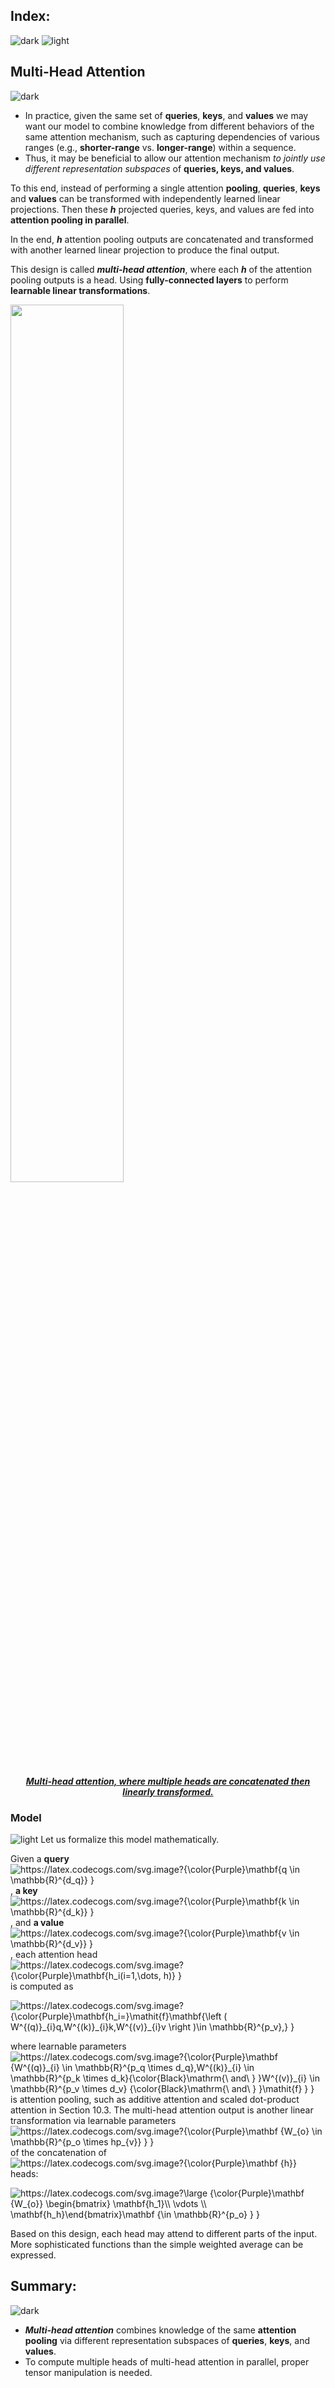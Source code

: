 ## Index:
![dark](https://user-images.githubusercontent.com/12748752/141935752-90492d2e-7904-4f9f-a5a1-c4e59ddc3a33.png)
![light](https://user-images.githubusercontent.com/12748752/141935760-406edb8f-cb9b-4e30-9b69-9153b52c28b4.png)

## Multi-Head Attention
![dark](https://user-images.githubusercontent.com/12748752/141935752-90492d2e-7904-4f9f-a5a1-c4e59ddc3a33.png)

* In practice, given the same set of **queries**, **keys**, and **values** we may want our model to combine knowledge from different behaviors of the same attention mechanism, such as capturing dependencies of various ranges (e.g., **shorter-range** vs. **longer-range**) within a sequence. 
* Thus, it may be beneficial to allow our attention mechanism _to jointly use different representation subspaces_ of **queries, keys, and values**.

To this end, instead of performing a single attention **pooling**, **queries**, **keys** and **values** can be transformed with  independently learned linear projections. Then these **_h_** projected queries, keys, and values are fed into **attention pooling in parallel**. 

In the end, **_h_** attention pooling outputs are concatenated and transformed with another learned linear projection to produce the final output. 

This design is called **_multi-head attention_**, where each **_h_** of the  attention pooling outputs is a head. Using **fully-connected layers** to perform **learnable linear transformations**.

<img src="https://user-images.githubusercontent.com/12748752/170055315-b69b2b13-f3a5-44c6-8a6a-6a4655359f80.png" width=60%/>
<p align="center"><ins><i><b>Multi-head attention, where multiple heads are concatenated then linearly transformed.</b></i></ins></p>

### Model
![light](https://user-images.githubusercontent.com/12748752/141935760-406edb8f-cb9b-4e30-9b69-9153b52c28b4.png)
Let us formalize this model mathematically. 

Given a **query** <img src="https://latex.codecogs.com/svg.image?{\color{Purple}\mathbf{q&space;\in&space;\mathbb{R}^{d_q}}&space;}" title="https://latex.codecogs.com/svg.image?{\color{Purple}\mathbf{q \in \mathbb{R}^{d_q}} }" align="center"/> , **a key** <img src="https://latex.codecogs.com/svg.image?{\color{Purple}\mathbf{k&space;\in&space;\mathbb{R}^{d_k}}&space;}" title="https://latex.codecogs.com/svg.image?{\color{Purple}\mathbf{k \in \mathbb{R}^{d_k}} }" /> , and **a value**  <img src="https://latex.codecogs.com/svg.image?{\color{Purple}\mathbf{v&space;\in&space;\mathbb{R}^{d_v}}&space;}" title="https://latex.codecogs.com/svg.image?{\color{Purple}\mathbf{v \in \mathbb{R}^{d_v}} }" align="center" /> , each attention head <img src="https://latex.codecogs.com/svg.image?{\color{Purple}\mathbf{h_i(i=1,\dots,&space;h)}&space;}" title="https://latex.codecogs.com/svg.image?{\color{Purple}\mathbf{h_i(i=1,\dots, h)} }" align="center"/> is computed as


<img src="https://latex.codecogs.com/svg.image?{\color{Purple}\mathbf{h_i=}\mathit{f}\mathbf{\left&space;(&space;W^{(q)}_{i}q,W^{(k)}_{i}k,W^{(v)}_{i}v&space;\right&space;)\in&space;\mathbb{R}^{p_v},}&space;}" title="https://latex.codecogs.com/svg.image?{\color{Purple}\mathbf{h_i=}\mathit{f}\mathbf{\left ( W^{(q)}_{i}q,W^{(k)}_{i}k,W^{(v)}_{i}v \right )\in \mathbb{R}^{p_v},} }" />

where learnable parameters <img src="https://latex.codecogs.com/svg.image?{\color{Purple}\mathbf&space;{W^{(q)}_{i}&space;\in&space;\mathbb{R}^{p_q&space;\times&space;d_q},W^{(k)}_{i}&space;\in&space;\mathbb{R}^{p_k&space;\times&space;d_k}{\color{Black}\mathrm{\&space;and\&space;}&space;}W^{(v)}_{i}&space;\in&space;\mathbb{R}^{p_v&space;\times&space;d_v}&space;{\color{Black}\mathrm{\&space;and\&space;}&space;}\mathit{f}&space;}&space;}" title="https://latex.codecogs.com/svg.image?{\color{Purple}\mathbf {W^{(q)}_{i} \in \mathbb{R}^{p_q \times d_q},W^{(k)}_{i} \in \mathbb{R}^{p_k \times d_k}{\color{Black}\mathrm{\ and\ } }W^{(v)}_{i} \in \mathbb{R}^{p_v \times d_v} {\color{Black}\mathrm{\ and\ } }\mathit{f} } }" align="center"/> is attention pooling, such as additive attention and scaled dot-product attention in Section 10.3. The multi-head attention output is another linear transformation via learnable parameters <img src="https://latex.codecogs.com/svg.image?{\color{Purple}\mathbf&space;{W_{o}&space;\in&space;\mathbb{R}^{p_o&space;\times&space;hp_{v}}&space;}&space;}" title="https://latex.codecogs.com/svg.image?{\color{Purple}\mathbf {W_{o} \in \mathbb{R}^{p_o \times hp_{v}} } }" align="center"/> of the concatenation of <img src="https://latex.codecogs.com/svg.image?{\color{Purple}\mathbf&space;{h}}&space;" title="https://latex.codecogs.com/svg.image?{\color{Purple}\mathbf {h}} " align="center" /> heads:
 
<img src="https://latex.codecogs.com/svg.image?\large&space;{\color{Purple}\mathbf&space;{W_{o}}&space;&space;\begin{bmatrix}&space;\mathbf{h_1}\\&space;\vdots&space;\\&space;\mathbf{h_h}\end{bmatrix}\mathbf&space;{\in&space;\mathbb{R}^{p_o}&space;}&space;}&space;" title="https://latex.codecogs.com/svg.image?\large {\color{Purple}\mathbf {W_{o}} \begin{bmatrix} \mathbf{h_1}\\ \vdots \\ \mathbf{h_h}\end{bmatrix}\mathbf {\in \mathbb{R}^{p_o} } } " />
 
Based on this design, each head may attend to different parts of the input. More sophisticated functions than the simple weighted average can be expressed.
## Summary:
![dark](https://user-images.githubusercontent.com/12748752/141935752-90492d2e-7904-4f9f-a5a1-c4e59ddc3a33.png)
* **_Multi-head attention_** combines knowledge of the same **attention pooling** via different representation subspaces of **queries**, **keys**, and **values**.
* To compute multiple heads of multi-head attention in parallel, proper tensor manipulation is needed. 
